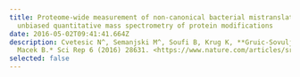 ```yaml
---
title: Proteome-wide measurement of non-canonical bacterial mistranslation by
  unbiased quantitative mass spectrometry of protein modifications
date: 2016-05-02T09:41:41.664Z
description: Cvetesic N^, Semanjski M^, Soufi B, Krug K, **Gruic-Sovulj I****,*
  Macek B.* Sci Rep 6 (2016) 28631. <https://www.nature.com/articles/srep28631>
selected: false
---
```

